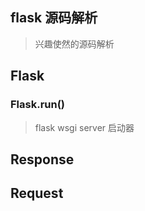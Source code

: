 ## flask 源码解析

> 兴趣使然的源码解析

## Flask

### Flask.run()

> flask wsgi server 启动器


## Response


## Request